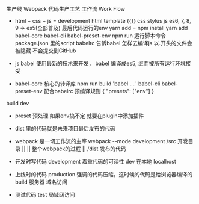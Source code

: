 生产线 Webpack 代码生产工艺 工作流 Work Flow

- html + css + js = development
    html template {{}}
    css  stylus
    js   es6, 7, 8, 9 => es5(全部普及)
最后代码运行的env
yarn add = npm install
yarn add babel-core babel-cli babel-preset-env
npm run 运行脚本命令 package.json 里的script
babelrc 告诉babel 怎样去编译js
以.开头的文件会被隐藏 不会提交到GitHub
- js
    babel
    使用最新的技术来开发， babel 编译成es5, 继而被所有运行环境接受

- babel-core 核心的转译库
    npm run build 'babel ....'
    babel-cli
    babel-preset-env  配合babelrc 预编译规则
    {
        "presets": ["env"]
    }

build
dev

- preset 预处理
  如果env搞不定 就要在plugin中添加插件

- dist 里的代码就是未来项目最后发布的代码

- webpack 是一切工作流的主宰
  webpack --mode development
  /src 开发目录
    ||
    ||  整个webpack的过程 
    ||
  /dist 发布的代码

- 开发时写代码  development  着重代码的可读性   dev     在本地 localhost
- 上线时的代码  production  强调的代码压缩，这时候的代码是给浏览器编译的 build  服务器  域名访问
- 测试代码      test    局域网访问
  